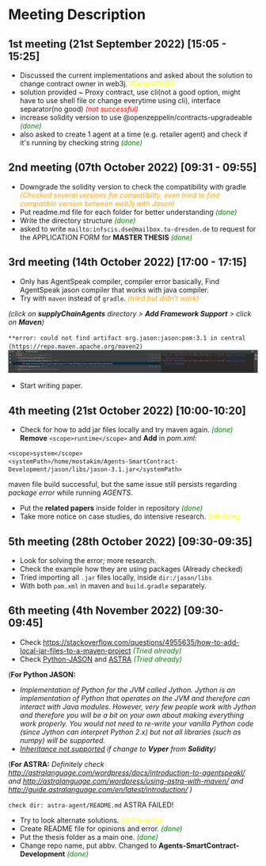 # Meeting Description

## 1st meeting (21st September 2022) [15:05 - 15:25]

- Discussed the current implementations and asked about the solution to change contract owner in web3j. <span style="color: yellow"> _(General info)_  </span>
- solution provided ~ Proxy contract, use cli(not a good option, might have to use shell file or change everytime using cli), interface separator(no good) <span style="color: red"> _(not successful)_  </span>
- increase solidity version to use @openzeppelin/contracts-upgradeable <span style="color: green"> _(done)_  </span>
- also asked to create 1 agent at a time (e.g. retailer agent) and check if it's running by checking string <span style="color: green"> _(done)_  </span>


## 2nd meeting (07th October 2022) [09:31 - 09:55]
- Downgrade the solidity version to check the compatibility with gradle <span style="color: orange"> _(Checked several versions for compatibilty, even tried to find compatible version between web3j with Jason)_  </span>
- Put readme.md file for each folder for better understanding <span style="color: green"> _(done)_  </span>
- Write the directory structure <span style="color: green"> _(done)_  </span>
- asked to write `mailto:infscis.dse@mailbox.tu-dresden.de`  to request for the APPLICATION FORM for **MASTER THESIS** <span style="color: green"> _(done)_  </span>


## 3rd meeting (14th October 2022) [17:00 - 17:15]
- Only has AgentSpeak compiler, compiler error basically, Find AgentSpeak jason compiler that works with java compiler.
- Try with `maven` instead of `gradle`. <span style="color: orange"> _(tried but didn't work)_  </span>

_(click on **supplyChainAgents** directory > **Add Framework Support** > click on **Maven**)_

`**error: could not find artifact org.jason:jason:pom:3.1 in central (https://repo.maven.apache.org/maven2)`
![Jason package fail in maven](../images/mavenFail_jason.png)
- Start writing paper.

## 4th meeting (21st October 2022) [10:00-10:20]
- Check for how to add jar files locally and try maven again. <span style="color: green"> _(done)_  </span>
**Remove** ```<scope>runtime</scope>``` and **Add** in _pom.xml_:
```
<scope>system</scope>
<systemPath>/home/mostakim/Agents-SmartContract-Development/jason/libs/jason-3.1.jar</systemPath>
```
maven file build successful, but the same issue still persists regarding _package error_ while running _AGENTS_.
- Put the **related papers** inside folder in repository <span style="color: green"> _(done)_  </span>
- Take more notice on case studies, do intensive research. <span style="color: yellow"> _Still doing_  </span>

## 5th meeting (28th October 2022) [09:30-09:35]
- Look for solving the error; more research.
- Check the example how they are using packages (Already checked)
- Tried importing all `.jar` files locally, inside `dir:/jason/libs`
- With both `pom.xml` in maven and `build.gradle` separately.

## 6th meeting (4th November 2022) [09:30-09:45]
- Check https://stackoverflow.com/questions/4955635/how-to-add-local-jar-files-to-a-maven-project <span style="color: green"> _(Tried already)_  </span>
- Check [Python-JASON](https://github.com/niklasf/python-agentspeak) and [ASTRA](http://astralanguage.com/wordpress/) <span style="color: green"> _(Tried already)_  </span>

(**For Python JASON:** 
- _Implementation of Python for the JVM called _Jython_. Jython is an implementation of Python that operates on the JVM and therefore can interact with Java modules. However, very few people work with Jython and therefore you will be a bit on your own about making everything work properly. You would not need to re-write your vanilla Python code (since Jython can interpret Python 2.x) but not all libraries (such as numpy) will be supported._
- _[Inheritance not supported](https://vyper.readthedocs.io/en/v0.1.0-beta.7/frequently-asked-questions.html#what-is-not-included-in-vyper) if change to **Vyper** from **Solidity**)_

(**For ASTRA:** _Definitely check http://astralanguage.com/wordpress/docs/introduction-to-agentspeakl/ 
and http://astralanguage.com/wordpress/using-astra-with-maven/ and http://guide.astralanguage.com/en/latest/introduction/ )_

`check dir: astra-agent/README.md` ASTRA FAILED!
- Try to look alternate solutions. <span style="color: Yellow"> _(Still looking)_  </span>
- Create README file for opinions and error. <span style="color: green"> _(done)_  </span>
- Put the thesis folder as a main one. <span style="color: green"> _(done)_  </span>
- Change repo name, put abbv. Changed to **Agents-SmartContract-Development** <span style="color: green"> _(done)_  </span>
